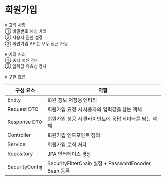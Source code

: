 # 회원가입

⏵ 고려 사항  
① 비밀번호 해싱 처리  
② 사용자 권한 설정  
③ 회원가입 API는 모두 접근 가능

⏵ 예외 처리  
① 중복 회원 검사  
② 입력값 유효성 검사

⏵ 구현 흐름

| 구성 요소 | 역할 |
|-----------|------|
| Entity | 회원 정보 저장용 엔티티 |
| Request DTO | 회원가입 요청 시 사용자의 입력값을 담는 객체 |
| Response DTO | 회원가입 성공 시 클라이언트에 응답 데이터를 담는 객체 |
| Controller | 회원가입 엔드포인트 정의 |
| Service | 회원가입 로직 처리 |
| Repository | JPA 인터페이스 생성 |
| SecurityConfig | SecurityFilterChain 설정 + PasswordEncoder Bean 등록 |
